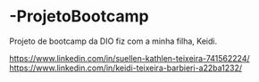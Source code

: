 # -ProjetoBootcamp

Projeto de bootcamp da DIO fiz com a minha filha, Keidi.

https://www.linkedin.com/in/suellen-kathlen-teixeira-741562224/
https://www.linkedin.com/in/keidi-teixeira-barbieri-a22ba1232/
